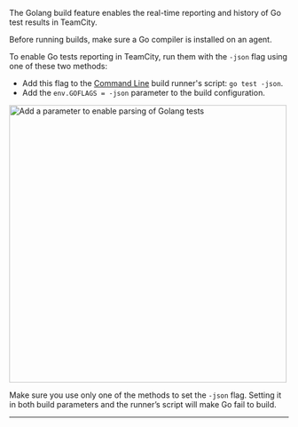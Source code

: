 [//]: # (title: Golang)
[//]: # (auxiliary-id: Golang)

The Golang build feature enables the real-time reporting and history of Go test results in TeamCity.

Before running builds, make sure a Go compiler is installed on an agent.

To enable Go tests reporting in TeamCity, run them with the `-json` flag using one of these two methods:

* Add this flag to the [Command Line](command-line.md) build runner's script: `go test -json`.
* Add the `env.GOFLAGS = -json` parameter to the build configuration.    

<img src="GoEnvParameter.png" width="500" alt="Add a parameter to enable parsing of Golang tests"/>

<note>

Make sure you use only one of the methods to set the `-json` flag. Setting it in both build parameters and the runner’s script will make Go fail to build.

</note>

__ __